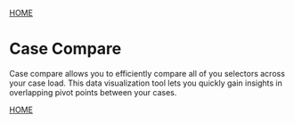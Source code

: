 <a href="/tutorials/">HOME</a>


# Case Compare

Case compare allows you to efficiently compare all of you selectors across your case load. This data visualization tool
lets you quickly gain insights in overlapping pivot points between your cases. 

<a href="/tutorials/">HOME</a>
